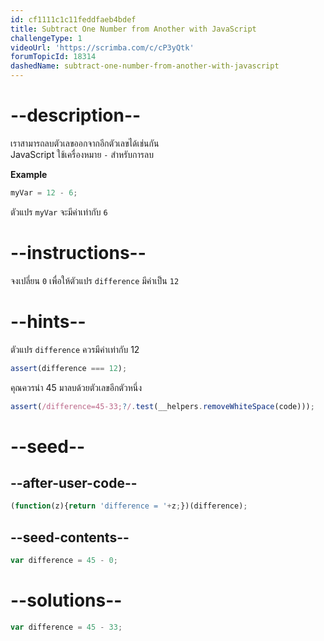 ```yaml
---
id: cf1111c1c11feddfaeb4bdef
title: Subtract One Number from Another with JavaScript
challengeType: 1
videoUrl: 'https://scrimba.com/c/cP3yQtk'
forumTopicId: 18314
dashedName: subtract-one-number-from-another-with-javascript
---
```


# --description--

เราสามารถลบตัวเลขออกจากอีกตัวเลขได้เช่นกัน  
JavaScript ใช้เครื่องหมาย `-` สำหรับการลบ

**Example**

```js
myVar = 12 - 6;
```

ตัวแปร `myVar` จะมีค่าเท่ากับ `6`

# --instructions--

จงเปลี่ยน `0` เพื่อให้ตัวแปร `difference` มีค่าเป็น `12`

# --hints--

ตัวแปร `difference` ควรมีค่าเท่ากับ 12

```js
assert(difference === 12);
```

คุณควรนำ 45 มาลบด้วยตัวเลขอีกตัวหนึ่ง

```js
assert(/difference=45-33;?/.test(__helpers.removeWhiteSpace(code)));
```

# --seed--

## --after-user-code--

```js
(function(z){return 'difference = '+z;})(difference);
```

## --seed-contents--

```js
var difference = 45 - 0;
```

# --solutions--

```js
var difference = 45 - 33;
```

